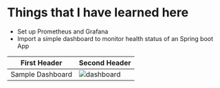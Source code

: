 # Things that I have learned here

- Set up Prometheus and Grafana 
- Import a simple dashboard to monitor health status of an Spring boot App

| First Header  | Second Header |
| ------------- | ------------- |
| Sample Dashboard  | ![dashboard](./doc/img/image.jpg) |